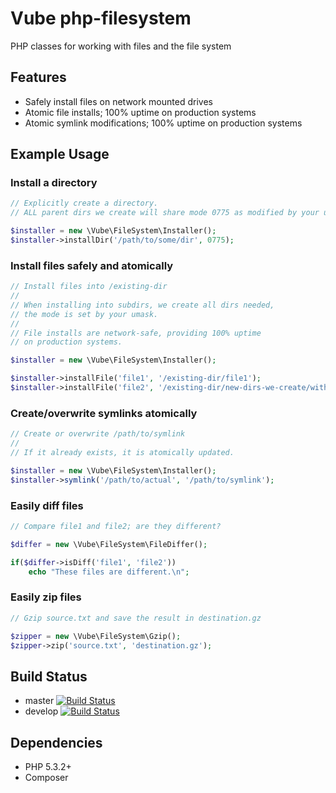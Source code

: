 Vube php-filesystem
===================

PHP classes for working with files and the file system


Features
--------

- Safely install files on network mounted drives
- Atomic file installs; 100% uptime on production systems
- Atomic symlink modifications; 100% uptime on production systems


Example Usage
-------------


### Install a directory

```php
// Explicitly create a directory.
// ALL parent dirs we create will share mode 0775 as modified by your umask

$installer = new \Vube\FileSystem\Installer();
$installer->installDir('/path/to/some/dir', 0775);
```


### Install files safely and atomically

```php
// Install files into /existing-dir
//
// When installing into subdirs, we create all dirs needed,
// the mode is set by your umask.
//
// File installs are network-safe, providing 100% uptime
// on production systems.

$installer = new \Vube\FileSystem\Installer();

$installer->installFile('file1', '/existing-dir/file1');
$installer->installFile('file2', '/existing-dir/new-dirs-we-create/with/subdirs/file2');
```


### Create/overwrite symlinks atomically

```php
// Create or overwrite /path/to/symlink
//
// If it already exists, it is atomically updated.

$installer = new \Vube\FileSystem\Installer();
$installer->symlink('/path/to/actual', '/path/to/symlink');
```


### Easily diff files

```php
// Compare file1 and file2; are they different?

$differ = new \Vube\FileSystem\FileDiffer();

if($differ->isDiff('file1', 'file2'))
    echo "These files are different.\n";
```


### Easily zip files

```php
// Gzip source.txt and save the result in destination.gz

$zipper = new \Vube\FileSystem\Gzip();
$zipper->zip('source.txt', 'destination.gz');
```


Build Status
---------

- master [![Build Status](https://travis-ci.org/vube/php-filesystem.png?branch=master)](https://travis-ci.org/vube/php-filesystem)
- develop [![Build Status](https://travis-ci.org/vube/php-filesystem.png?branch=develop)](https://travis-ci.org/vube/php-filesystem)


Dependencies
------------

- PHP 5.3.2+
- Composer
